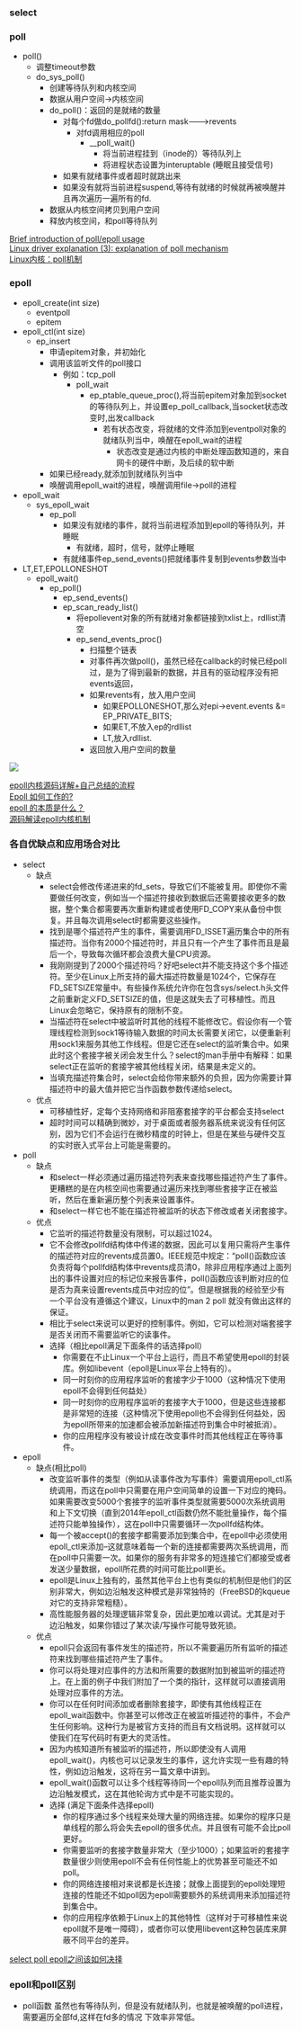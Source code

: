### select<br>

### poll<br>
  - poll()
    - 调整timeout参数
    - do_sys_poll()
      - 创建等待队列和内核空间
      - 数据从用户空间->内核空间
      - do_poll()：返回的是就绪的数量
        - 对每个fd做do_pollfd():return mask--->revents
          - 对fd调用相应的poll
            - __poll_wait()
              - 将当前进程挂到（inode的）等待队列上
              - 将进程状态设置为interuptable (睡眠且接受信号)
        - 如果有就绪事件或者超时就跳出来
        - 如果没有就将当前进程suspend,等待有就绪的时候就再被唤醒并且再次遍历一遍所有的fd.
      - 数据从内核空间拷贝到用户空间
      - 释放内核空间，和poll等待队列
      
[Brief introduction of poll/epoll usage](https://www.programmersought.com/article/72415747853/)<br>
[Linux driver explanation (3): explanation of poll mechanism](https://www.programmersought.com/article/21054095639/)<br>
[Linux内核：poll机制](https://blog.csdn.net/jansonzhe/article/details/48576025)<br>

### epoll<br>
- epoll_create(int size)
  - eventpoll
  - epitem
- epoll_ctl(int size)
  - ep_insert
    - 申请epitem对象，并初始化
    - 调用该监听文件的poll接口  
      - 例如：tcp_poll
        - poll_wait
          - ep_ptable_queue_proc(),将当前epitem对象加到socket的等待队列上，并设置ep_poll_callback,当socket状态改变时,出发callback
            - 若有状态改变，将就绪的文件添加到eventpoll对象的就绪队列当中，唤醒在epoll_wait的进程
              - 状态改变是通过内核的中断处理函数知道的，来自网卡的硬件中断，及后续的软中断
    - 如果已经ready,就添加到就绪队列当中
    - 唤醒调用epoll_wait的进程，唤醒调用file->poll的进程
- epoll_wait
  - sys_epoll_wait
    - ep_poll
      - 如果没有就绪的事件，就将当前进程添加到epoll的等待队列，并睡眠
        - 有就绪，超时，信号，就停止睡眠
      - 有就绪事件ep_send_events()把就绪事件复制到events参数当中     
- LT,ET,EPOLLONESHOT
  - epoll_wait()
    - ep_poll()
      -  ep_send_events()
        - ep_scan_ready_list()
          - 将epollevent对象的所有就绪对象都链接到txlist上，rdllist清空
          - ep_send_events_proc()
            - 扫描整个链表
            - 对事件再次做poll()，虽然已经在callback的时候已经poll过，是为了得到最新的数据，并且有的驱动程序没有把events返回，
            - 如果revents有，放入用户空间
              - 如果EPOLLONESHOT,那么对epi->event.events &= EP_PRIVATE_BITS;
              - 如果ET,不放入ep的rdllist
              - LT,放入rdllist.
            - 返回放入用户空间的数量



![](https://mmbiz.qpic.cn/mmbiz_jpg/ciab8jTiab9J7oou7m3TsR2NhOrHnNFqibIGW2VzT7Pqf5VIibN3QWj44htzkrvOfnTcJlzicg2Y3Hq220XSVEa3ibjg/640?wx_fmt=jpeg)<br>

[epoll内核源码详解+自己总结的流程 ](https://www.nowcoder.com/discuss/26226)<br>
[Epoll 如何工作的?](https://www.ershicimi.com/p/6754e4da3554da74821f8fd4a3a5bbb9)<br>
[epoll 的本质是什么？](https://my.oschina.net/editorial-story/blog/3052308)<br>
[源码解读epoll内核机制](http://gityuan.com/2019/01/06/linux-epoll/)


### 各自优缺点和应用场合对比<br>
- select
  - 缺点
    - select会修改传递进来的fd_sets，导致它们不能被复用。即使你不需要做任何改变，例如当一个描述符接收到数据后还需要接收更多的数据，整个集合都需要再次重新构建或者使用FD_COPY来从备份中恢复。并且每次调用select时都需要这些操作。
    - 找到是哪个描述符产生的事件，需要调用FD_ISSET遍历集合中的所有描述符。当你有2000个描述符时，并且只有一个产生了事件而且是最后一个，导致每次循环都会浪费大量CPU资源。
    - 我刚刚提到了2000个描述符吗？好吧select并不能支持这个多个描述符。至少在Linux上所支持的最大描述符数量是1024个，它保存在FD_SETSIZE常量中。有些操作系统允许你在包含sys/select.h头文件之前重新定义FD_SETSIZE的值，但是这就失去了可移植性。而且Linux会忽略它，保持原有的限制不变。
    - 当描述符在select中被监听时其他的线程不能修改它。假设你有一个管理线程检测到sock1等待输入数据的时间太长需要关闭它，以便重新利用sock1来服务其他工作线程。但是它还在select的监听集合中。如果此时这个套接字被关闭会发生什么？select的man手册中有解释：如果select正在监听的套接字被其他线程关闭，结果是未定义的。
    - 当填充描述符集合时，select会给你带来额外的负担，因为你需要计算描述符中的最大值并把它当作函数参数传递给select。
  - 优点
    - 可移植性好，定每个支持网络和非阻塞套接字的平台都会支持select
    - 超时时间可以精确到微妙，对于桌面或者服务器系统来说没有任何区别，因为它们不会运行在微秒精度的时钟上，但是在某些与硬件交互的实时嵌入式平台上可能是需要的。
- poll
  - 缺点
    - 和select一样必须通过遍历描述符列表来查找哪些描述符产生了事件。更糟糕的是在内核空间也需要通过遍历来找到哪些套接字正在被监听，然后在重新遍历整个列表来设置事件。
    - 和select一样它也不能在描述符被监听的状态下修改或者关闭套接字。
  - 优点
    - 它监听的描述符数量没有限制，可以超过1024。
    - 它不会修改pollfd结构体中传递的数据，因此可以复用只需将产生事件的描述符对应的revents成员置0。IEEE规范中规定：“poll()函数应该负责将每个pollfd结构体中revents成员清0，除非应用程序通过上面列出的事件设置对应的标记位来报告事件，poll()函数应该判断对应的位是否为真来设置revents成员中对应的位”。但是根据我的经验至少有一个平台没有遵循这个建议，Linux中的man 2 poll 就没有做出这样的保证。
    - 相比于select来说可以更好的控制事件。例如，它可以检测对端套接字是否关闭而不需要监听它的读事件。
    - 选择（相比epoll满足下面条件的话选择poll）
      - 你需要在不止Linux一个平台上运行，而且不希望使用epoll的封装库。例如libevent（epoll是Linux平台上特有的）。
      - 同一时刻你的应用程序监听的套接字少于1000（这种情况下使用epoll不会得到任何益处）
      - 同一时刻你的应用程序监听的套接字大于1000，但是这些连接都是非常短的连接（这种情况下使用epoll也不会得到任何益处，因为epoll所带来的加速都会被添加新描述符到集合中时被抵消）。
      - 你的应用程序没有被设计成在改变事件时而其他线程正在等待事件。
- epoll
  - 缺点(相比poll)
    - 改变监听事件的类型（例如从读事件改为写事件）需要调用epoll_ctl系统调用，而这在poll中只需要在用户空间简单的设置一下对应的掩码。如果需要改变5000个套接字的监听事件类型就需要5000次系统调用和上下文切换（直到2014年epoll_ctl函数仍然不能批量操作，每个描述符只能单独操作），这在poll中只需要循环一次pollfd结构体。
    - 每一个被accept()的套接字都需要添加到集合中，在epoll中必须使用epoll_ctl来添加–这就意味着每一个新的连接都需要两次系统调用，而在poll中只需要一次。如果你的服务有非常多的短连接它们都接受或者发送少量数据，epoll所花费的时间可能比poll更长。
    - epoll是Linux上独有的，虽然其他平台上也有类似的机制但是他们的区别非常大，例如边沿触发这种模式是非常独特的（FreeBSD的kqueue对它的支持非常粗糙）。
    - 高性能服务器的处理逻辑非常复杂，因此更加难以调试。尤其是对于边沿触发，如果你错过了某次读/写操作可能导致死锁。
  - 优点
    - epoll只会返回有事件发生的描述符，所以不需要遍历所有监听的描述符来找到哪些描述符产生了事件。
    - 你可以将处理对应事件的方法和所需要的数据附加到被监听的描述符上。在上面的例子中我们附加了一个类的指针，这样就可以直接调用处理对应事件的方法。
    - 你可以在任何时间添加或者删除套接字，即使有其他线程正在epoll_wait函数中。你甚至可以修改正在被监听描述符的事件，不会产生任何影响。这种行为是被官方支持的而且有文档说明。这样就可以使我们在写代码时有更大的灵活性。
    - 因为内核知道所有被监听的描述符，所以即使没有人调用epoll_wait()，内核也可以记录发生的事件，这允许实现一些有趣的特性，例如边沿触发，这将在另一篇文章中讲到。
    - epoll_wait()函数可以让多个线程等待同一个epoll队列而且推荐设置为边沿触发模式，这在其他轮询方式中是不可能实现的。
    - 选择 (满足下面条件选择epoll)
      - 你的程序通过多个线程来处理大量的网络连接。如果你的程序只是单线程的那么将会失去epoll的很多优点。并且很有可能不会比poll更好。
      - 你需要监听的套接字数量非常大（至少1000）；如果监听的套接字数量很少则使用epoll不会有任何性能上的优势甚至可能还不如poll。
      - 你的网络连接相对来说都是长连接；就像上面提到的epoll处理短连接的性能还不如poll因为epoll需要额外的系统调用来添加描述符到集合中。
      - 你的应用程序依赖于Linux上的其他特性（这样对于可移植性来说epoll就不是唯一障碍），或者你可以使用libevent这种包装库来屏蔽不同平台的差异。
      
[select poll epoll之间该如何决择](http://cxd2014.github.io/2018/01/10/epoll/)



### epoll和poll区别
- poll函数 虽然也有等待队列，但是没有就绪队列，也就是被唤醒的poll进程，需要遍历全部fd,这样在fd多的情况
下效率非常低。



